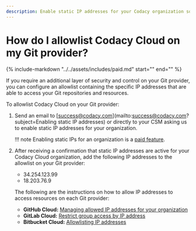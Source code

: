```yaml
---
description: Enable static IP addresses for your Codacy organization so that you can allowlist Codacy Cloud on your Git provider.
---
```


# How do I allowlist Codacy Cloud on my Git provider?

{%
    include-markdown "../../assets/includes/paid.md"
    start="<!--start-paid-feature-->"
    end="<!--end-paid-feature-->"
%}

If you require an additional layer of security and control on your Git provider, you can configure an allowlist containing the specific IP addresses that are able to access your Git repositories and resources.

To allowlist Codacy Cloud on your Git provider:

1.  Send an email to <span class="skip-vale">[success@codacy.com](mailto:success@codacy.com?subject=Enabling static IP addresses)</span> or directly to your CSM asking us to enable static IP addresses for your organization.

    !!! note
        Enabling static IPs for an organization is a [paid feature](https://www.codacy.com/pricing#qa-full-comparison).

1.  After receiving a confirmation that static IP addresses are active for your Codacy Cloud organization, add the following IP addresses to the allowlist on your Git provider:

    -   34.254.123.99
    -   18.203.76.9

    The following are the instructions on how to allow IP addresses to access resources on each Git provider:

    -   **GitHub Cloud:** [Managing allowed IP addresses for your organization](https://docs.github.com/en/enterprise-cloud@latest/organizations/keeping-your-organization-secure/managing-security-settings-for-your-organization/managing-allowed-ip-addresses-for-your-organization)
    -   **GitLab Cloud:** [Restrict group access by IP address](https://docs.gitlab.com/ee/user/group/#restrict-group-access-by-ip-address)
    -   **Bitbucket Cloud:** [Allowlisting IP addresses](https://support.atlassian.com/bitbucket-cloud/docs/control-access-to-your-private-content/#Allowlisting-IP-addresses)
